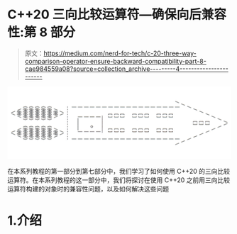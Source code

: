 # C++20 三向比较运算符—确保向后兼容性:第 8 部分

> 原文：<https://medium.com/nerd-for-tech/c-20-three-way-comparison-operator-ensure-backward-compatibility-part-8-cae984559a08?source=collection_archive---------4----------------------->

![](img/04da347af45f1fa31dc6e62303fa369f.png)

在本系列教程的第一部分到第七部分中，我们学习了如何使用 C++20 的三向比较运算符。在本系列教程的这一部分中，我们将探讨在使用 C++20 之前用三向比较运算符构建的对象时的兼容性问题，以及如何解决这些问题

# 1.介绍